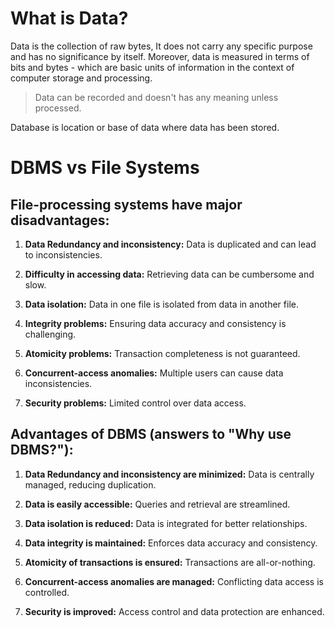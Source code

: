 # What is Data?
Data is the collection of raw bytes, It does not carry any specific purpose and has no significance by itself.
Moreover, data is measured in terms of bits and bytes - which are basic units of information in the context of computer storage and processing.

> Data can be recorded and doesn't has any meaning unless processed.

Database is location or base of data where data has been stored.

# DBMS vs File Systems

## File-processing systems have major disadvantages:

1. **Data Redundancy and inconsistency:** Data is duplicated and can lead to inconsistencies.

2. **Difficulty in accessing data:** Retrieving data can be cumbersome and slow.

3. **Data isolation:** Data in one file is isolated from data in another file.

4. **Integrity problems:** Ensuring data accuracy and consistency is challenging.

5. **Atomicity problems:** Transaction completeness is not guaranteed.

6. **Concurrent-access anomalies:** Multiple users can cause data inconsistencies.

7. **Security problems:** Limited control over data access.

## Advantages of DBMS (answers to "Why use DBMS?"):

1. **Data Redundancy and inconsistency are minimized:** Data is centrally managed, reducing duplication.

2. **Data is easily accessible:** Queries and retrieval are streamlined.

3. **Data isolation is reduced:** Data is integrated for better relationships.

4. **Data integrity is maintained:** Enforces data accuracy and consistency.

5. **Atomicity of transactions is ensured:** Transactions are all-or-nothing.

6. **Concurrent-access anomalies are managed:** Conflicting data access is controlled.

7. **Security is improved:** Access control and data protection are enhanced.
